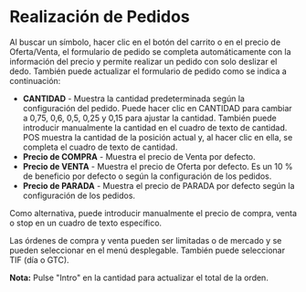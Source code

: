# **Realización de Pedidos**

Al buscar un símbolo, hacer clic en el botón del carrito o en el precio de Oferta/Venta, el formulario de pedido se completa automáticamente con la información del precio y permite realizar un pedido con solo deslizar el dedo.
También puede actualizar el formulario de pedido como se indica a continuación:

- **CANTIDAD** - Muestra la cantidad predeterminada según la configuración del pedido. Puede hacer clic en CANTIDAD para cambiar a 0,75, 0,6, 0,5, 0,25 y 0,15 para ajustar la cantidad.
También puede introducir manualmente la cantidad en el cuadro de texto de cantidad. POS muestra la cantidad de la posición actual y, al hacer clic en ella, se completa el cuadro de texto de cantidad.
- **Precio de COMPRA** - Muestra el precio de Venta por defecto.
- **Precio de VENTA** - Muestra el precio de Oferta por defecto. Es un 10 % de beneficio por defecto o según la configuración de los pedidos.
- **Precio de PARADA** - Muestra el precio de PARADA por defecto según la configuración de los pedidos.

Como alternativa, puede introducir manualmente el precio de compra, venta o stop en un cuadro de texto específico.

Las órdenes de compra y venta pueden ser limitadas o de mercado y se pueden seleccionar en el menú desplegable. También puede seleccionar TIF (día o GTC).

**Nota:** Pulse "Intro" en la cantidad para actualizar el total de la orden.